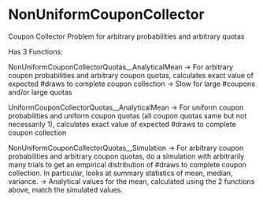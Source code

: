 # NonUniformCouponCollector
Coupon Collector Problem for arbitrary probabilities and arbitrary quotas

Has 3 Functions:


NonUniformCouponCollectorQuotas__AnalyticalMean
-> For arbitrary coupon probabilities and arbitrary coupon quotas, calculates exact value of expected #draws to complete coupon collection
-> Slow for large #coupons and/or large quotas


UniformCouponCollectorQuotas__AnalyticalMean
-> For uniform coupon probabilities and uniform coupon quotas (all coupon quotas same but not necessarily 1), calculates exact value of expected #draws to complete coupon collection


NonUniformCouponCollectorQuotas__Simulation
-> For arbitrary coupon probabilities and arbitrary coupon quotas, do a simulation with arbitrarily many trials to get an empirical distribution of #draws to complete coupon collection. In particular, looks at summary statistics of mean, median, variance.
-> Analytical values for the mean, calculated using the 2 functions above, match the simulated values.
